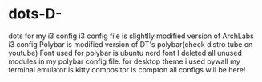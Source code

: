 # dots-D-
dots for my i3 config
i3 config file is slightlly modified version of ArchLabs i3 config
Polybar is modified version of DT's polybar(check distro tube on youtube)
Font used for polybar is ubuntu nerd font
I deleted all unused modules in my polybar config file.
for desktop theme i used pywall
my terminal emulator is kitty
compositor is compton
all configs will be here!
